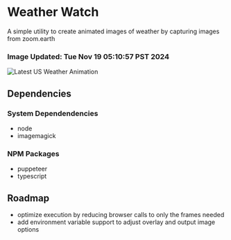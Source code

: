 # Weather Watch

A simple utility to create animated images of weather by capturing images from zoom.earth

### Image Updated: Tue Nov 19 05:10:57 PST 2024

![Latest US Weather Animation](animations/2024-11-19.webp)

## Dependencies
### System Dependendencies
* node
* imagemagick
### NPM Packages
* puppeteer
* typescript

## Roadmap
* optimize execution by reducing browser calls to only the frames needed
* add environment variable support to adjust overlay and output image options
